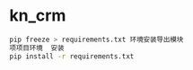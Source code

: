 # kn_crm
```bash
pip freeze > requirements.txt 环境安装导出模块
项项目环境  安装
pip install -r requirements.txt
```